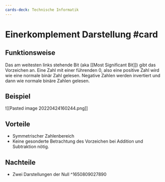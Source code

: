 ```yaml
---
cards-deck: Technische Informatik
---
```


# Einerkomplement Darstellung #card 
## Funktionsweise
Das am weitesten links stehende Bit (aka [[Most Significant Bit]]) gibt das Vorzeichen an. Eine Zahl mit einer führenden $0$, also eine positive Zahl wird wie eine normale binär Zahl gelesen. Negative Zahlen werden invertiert und dann wie normale binäre Zahlen gelesen.
## Beispiel
![[Pasted image 20220424160244.png]]
## Vorteile
- Symmetrischer Zahlenbereich
- Keine gesonderte Betrachtung des Vorzeichen bei Addition und Subtraktion nötig.
## Nachteile
- Zwei Darstellungen der Null
^1650809027890
